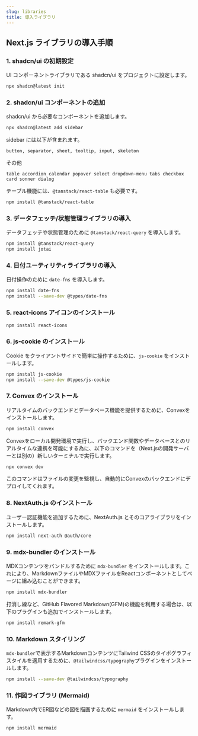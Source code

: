 ```yaml
---
slug: libraries
title: 導入ライブラリ
---
```


## Next.js ライブラリの導入手順

### 1. shadcn/ui の初期設定

UI コンポーネントライブラリである shadcn/ui をプロジェクトに設定します。

```bash
npx shadcn@latest init
```

### 2. shadcn/ui コンポーネントの追加

shadcn/ui から必要なコンポーネントを追加します。

```bash
npx shadcn@latest add sidebar
```
sidebar には以下が含まれます。
```
button, separator, sheet, tooltip, input, skeleton
```

その他
```
table accordion calendar popover select dropdown-menu tabs checkbox card sonner dialog
```

テーブル機能には、`@tanstack/react-table` も必要です。
```bash
npm install @tanstack/react-table
```

### 3. データフェッチ/状態管理ライブラリの導入

データフェッチや状態管理のために `@tanstack/react-query` を導入します。

```bash
npm install @tanstack/react-query
npm install jotai
```

### 4. 日付ユーティリティライブラリの導入

日付操作のために `date-fns` を導入します。

```bash
npm install date-fns
npm install --save-dev @types/date-fns
```

### 5. react-icons アイコンのインストール

```bash
npm install react-icons
```

### 6. js-cookie のインストール

Cookie をクライアントサイドで簡単に操作するために、`js-cookie` をインストールします。

```bash
npm install js-cookie
npm install --save-dev @types/js-cookie
```

### 7. Convex のインストール

リアルタイムのバックエンドとデータベース機能を提供するために、Convexをインストールします。

```bash
npm install convex
```

Convexをローカル開発環境で実行し、バックエンド関数やデータベースとのリアルタイムな連携を可能にする為に、以下のコマンドを（Next.jsの開発サーバーとは別の）新しいターミナルで実行します。

```bash
npx convex dev
```

このコマンドはファイルの変更を監視し、自動的にConvexのバックエンドにデプロイしてくれます。

### 8. NextAuth.js のインストール

ユーザー認証機能を追加するために、NextAuth.js とそのコアライブラリをインストールします。

```bash
npm install next-auth @auth/core
```

### 9. mdx-bundler のインストール

MDXコンテンツをバンドルするために `mdx-bundler` をインストールします。これにより、MarkdownファイルやMDXファイルをReactコンポーネントとしてページに組み込むことができます。

```bash
npm install mdx-bundler
```

打消し線など、GitHub Flavored Markdown(GFM)の機能を利用する場合は、以下のプラグインも追加でインストールします。

```bash
npm install remark-gfm
```

### 10. Markdown スタイリング

`mdx-bundler`で表示するMarkdownコンテンツにTailwind CSSのタイポグラフィスタイルを適用するために、`@tailwindcss/typography`プラグインをインストールします。

```bash
npm install --save-dev @tailwindcss/typography
```

### 11. 作図ライブラリ (Mermaid)

Markdown内でER図などの図を描画するために `mermaid` をインストールします。

```bash
npm install mermaid
```
